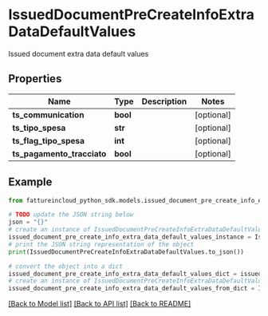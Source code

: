 # IssuedDocumentPreCreateInfoExtraDataDefaultValues

Issued document extra data default values

## Properties

Name | Type | Description | Notes
------------ | ------------- | ------------- | -------------
**ts_communication** | **bool** |  | [optional] 
**ts_tipo_spesa** | **str** |  | [optional] 
**ts_flag_tipo_spesa** | **int** |  | [optional] 
**ts_pagamento_tracciato** | **bool** |  | [optional] 

## Example

```python
from fattureincloud_python_sdk.models.issued_document_pre_create_info_extra_data_default_values import IssuedDocumentPreCreateInfoExtraDataDefaultValues

# TODO update the JSON string below
json = "{}"
# create an instance of IssuedDocumentPreCreateInfoExtraDataDefaultValues from a JSON string
issued_document_pre_create_info_extra_data_default_values_instance = IssuedDocumentPreCreateInfoExtraDataDefaultValues.from_json(json)
# print the JSON string representation of the object
print(IssuedDocumentPreCreateInfoExtraDataDefaultValues.to_json())

# convert the object into a dict
issued_document_pre_create_info_extra_data_default_values_dict = issued_document_pre_create_info_extra_data_default_values_instance.to_dict()
# create an instance of IssuedDocumentPreCreateInfoExtraDataDefaultValues from a dict
issued_document_pre_create_info_extra_data_default_values_from_dict = IssuedDocumentPreCreateInfoExtraDataDefaultValues.from_dict(issued_document_pre_create_info_extra_data_default_values_dict)
```
[[Back to Model list]](../README.md#documentation-for-models) [[Back to API list]](../README.md#documentation-for-api-endpoints) [[Back to README]](../README.md)


